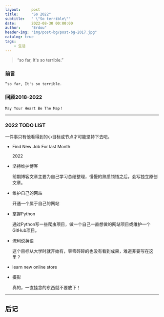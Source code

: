```yaml
---
layout:     post
title:      "So 2022"
subtitle:   " \"So terrible\""
date:       2022-08-30 00:00:00
author:     "Erdou"
header-img: "img/post-bg/post-bg-2017.jpg"
catalog: true
tags:
    - 生活
---
```


> “so far, It's so terrible.”


### 前言

    “so far, It's so terrible.  

### 回顾2018-2022
    May Your Heart Be The Map！
---

### 2022 TODO LIST

一件事只有他看得到的小目标或节点才可能坚持下去吧。

* Find New Job For last Month

  2022

* 坚持维护博客

  前期博客文章主要为自己学习总结整理，慢慢的熟悉领悟之后，会写独立原创文章。

* 维护自己的网站  

  开通一个属于自己的网站

* 掌握Python

  通过Python写一些爬虫项目，做一个自己一直想做的网站项目或维护一个GitHub项目。

* 流利说英语

  这个目标从大学时就开始有，零零碎碎的也没有看到成果，难道非要写在这里？

* learn new online store


* 摄影

  真的，一直挂念的东西就不要放下！

---

## 后记
